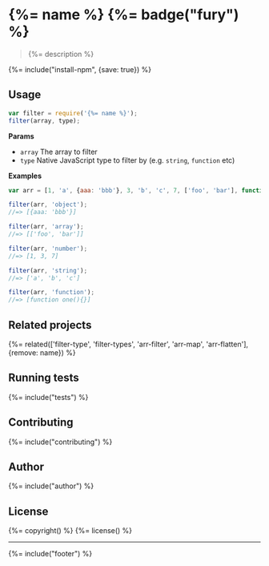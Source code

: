 # {%= name %} {%= badge("fury") %}

> {%= description %}

{%= include("install-npm", {save: true}) %}

## Usage

```js
var filter = require('{%= name %}');
filter(array, type);
```

**Params**

 - `array` The array to filter
 - `type` Native JavaScript type to filter by (e.g. `string`, `function` etc)

**Examples**

```js
var arr = [1, 'a', {aaa: 'bbb'}, 3, 'b', 'c', 7, ['foo', 'bar'], function one(){}];

filter(arr, 'object');
//=> [{aaa: 'bbb'}]

filter(arr, 'array');
//=> [['foo', 'bar']]

filter(arr, 'number');
//=> [1, 3, 7]

filter(arr, 'string');
//=> ['a', 'b', 'c']

filter(arr, 'function');
//=> [function one(){}]
```

## Related projects
{%= related(['filter-type', 'filter-types', 'arr-filter', 'arr-map', 'arr-flatten'], {remove: name}) %}

## Running tests
{%= include("tests") %}

## Contributing
{%= include("contributing") %}

## Author
{%= include("author") %}

## License
{%= copyright() %}
{%= license() %}

***

{%= include("footer") %}